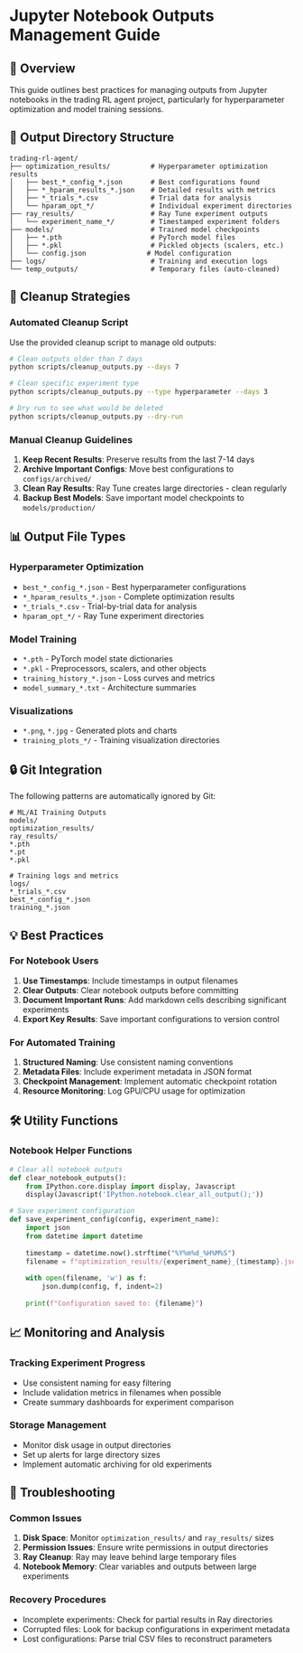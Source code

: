 # Jupyter Notebook Outputs Management Guide

## 🎯 Overview

This guide outlines best practices for managing outputs from Jupyter notebooks in the trading RL agent project, particularly for hyperparameter optimization and model training sessions.

## 📁 Output Directory Structure

```
trading-rl-agent/
├── optimization_results/          # Hyperparameter optimization results
│   ├── best_*_config_*.json       # Best configurations found
│   ├── *_hparam_results_*.json    # Detailed results with metrics
│   ├── *_trials_*.csv             # Trial data for analysis
│   └── hparam_opt_*/              # Individual experiment directories
├── ray_results/                   # Ray Tune experiment outputs
│   └── experiment_name_*/         # Timestamped experiment folders
├── models/                        # Trained model checkpoints
│   ├── *.pth                      # PyTorch model files
│   ├── *.pkl                      # Pickled objects (scalers, etc.)
│   └── config.json               # Model configuration
├── logs/                          # Training and execution logs
└── temp_outputs/                  # Temporary files (auto-cleaned)
```

## 🧹 Cleanup Strategies

### Automated Cleanup Script

Use the provided cleanup script to manage old outputs:

```bash
# Clean outputs older than 7 days
python scripts/cleanup_outputs.py --days 7

# Clean specific experiment type
python scripts/cleanup_outputs.py --type hyperparameter --days 3

# Dry run to see what would be deleted
python scripts/cleanup_outputs.py --dry-run
```

### Manual Cleanup Guidelines

1. **Keep Recent Results**: Preserve results from the last 7-14 days
2. **Archive Important Configs**: Move best configurations to `configs/archived/`
3. **Clean Ray Results**: Ray Tune creates large directories - clean regularly
4. **Backup Best Models**: Save important model checkpoints to `models/production/`

## 📊 Output File Types

### Hyperparameter Optimization
- `best_*_config_*.json` - Best hyperparameter configurations
- `*_hparam_results_*.json` - Complete optimization results
- `*_trials_*.csv` - Trial-by-trial data for analysis
- `hparam_opt_*/` - Ray Tune experiment directories

### Model Training
- `*.pth` - PyTorch model state dictionaries  
- `*.pkl` - Preprocessors, scalers, and other objects
- `training_history_*.json` - Loss curves and metrics
- `model_summary_*.txt` - Architecture summaries

### Visualizations
- `*.png`, `*.jpg` - Generated plots and charts
- `training_plots_*/` - Training visualization directories

## 🔒 Git Integration

The following patterns are automatically ignored by Git:

```gitignore
# ML/AI Training Outputs
models/
optimization_results/
ray_results/
*.pth
*.pt
*.pkl

# Training logs and metrics  
logs/
*_trials_*.csv
best_*_config_*.json
training_*.json
```

## 💡 Best Practices

### For Notebook Users
1. **Use Timestamps**: Include timestamps in output filenames
2. **Clear Outputs**: Clear notebook outputs before committing
3. **Document Important Runs**: Add markdown cells describing significant experiments
4. **Export Key Results**: Save important configurations to version control

### For Automated Training
1. **Structured Naming**: Use consistent naming conventions
2. **Metadata Files**: Include experiment metadata in JSON format
3. **Checkpoint Management**: Implement automatic checkpoint rotation
4. **Resource Monitoring**: Log GPU/CPU usage for optimization

## 🛠️ Utility Functions

### Notebook Helper Functions

```python
# Clear all notebook outputs
def clear_notebook_outputs():
    from IPython.core.display import display, Javascript
    display(Javascript('IPython.notebook.clear_all_output();'))

# Save experiment configuration
def save_experiment_config(config, experiment_name):
    import json
    from datetime import datetime
    
    timestamp = datetime.now().strftime("%Y%m%d_%H%M%S")
    filename = f"optimization_results/{experiment_name}_{timestamp}.json"
    
    with open(filename, 'w') as f:
        json.dump(config, f, indent=2)
    
    print(f"Configuration saved to: {filename}")
```

## 📈 Monitoring and Analysis

### Tracking Experiment Progress
- Use consistent naming for easy filtering
- Include validation metrics in filenames when possible
- Create summary dashboards for experiment comparison

### Storage Management
- Monitor disk usage in output directories
- Set up alerts for large directory sizes
- Implement automatic archiving for old experiments

## 🚨 Troubleshooting

### Common Issues
1. **Disk Space**: Monitor `optimization_results/` and `ray_results/` sizes
2. **Permission Issues**: Ensure write permissions in output directories
3. **Ray Cleanup**: Ray may leave behind large temporary files
4. **Notebook Memory**: Clear variables and outputs between large experiments

### Recovery Procedures
- Incomplete experiments: Check for partial results in Ray directories
- Corrupted files: Look for backup configurations in experiment metadata
- Lost configurations: Parse trial CSV files to reconstruct parameters

